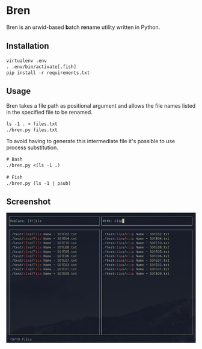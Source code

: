 # Bren

Bren is an urwid-based **b**atch **ren**ame utility written in Python.

## Installation

```
virtualenv .env
. .env/bin/activate[.fish]
pip install -r requirements.txt
```

## Usage

Bren takes a file path as positional argument and allows the file names listed in the
specified file to be renamed.

```
ls -1 . > files.txt
./bren.py files.txt
```

To avoid having to generate this intermediate file it's possible to use process substitution.

```
# Bash
./bren.py <(ls -1 .)

# Fish
./bren.py (ls -1 | psub)
```

## Screenshot

![Screenshot](https://github.com/helmi77/bren/blob/master/screenshots/bren.png "Screenshot")
